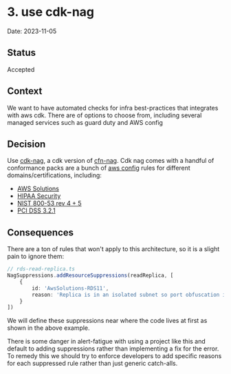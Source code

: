 # 3. use cdk-nag

Date: 2023-11-05

## Status

Accepted

## Context

We want to have automated checks for infra best-practices that integrates with aws cdk. There are of options to choose
from, including several managed services such as guard
duty and AWS config

## Decision

Use [cdk-nag](https://github.com/cdklabs/cdk-nag), a cdk version of [cfn-nag](https://github.com/stelligent/cfn_nag).
Cdk nag comes with a handful of conformance packs are a bunch of [aws config](https://aws.amazon.com/config/) rules for
different domains/certifications, including:

- [AWS Solutions](https://github.com/cdklabs/cdk-nag/blob/main/RULES.md#awssolutions)
- [HIPAA Security](https://github.com/cdklabs/cdk-nag/blob/main/RULES.md#hipaa-security)
- [NIST 800-53 rev 4 + 5](https://github.com/cdklabs/cdk-nag/blob/main/RULES.md#nist-800-53-rev-4)
- [PCI DSS 3.2.1](https://github.com/cdklabs/cdk-nag/blob/main/RULES.md#pci-dss-321)

## Consequences

There are a ton of rules that won't apply to this architecture, so it is a slight pain to ignore them:

```typescript
// rds-read-replica.ts
NagSuppressions.addResourceSuppressions(readReplica, [
    {
        id: 'AwsSolutions-RDS11',
        reason: 'Replica is in an isolated subnet so port obfuscation is not necessary',
    }
])
```

We will define these suppressions near where the code lives at first as shown in the above example.

There is some danger in alert-fatigue with using a project like this and default to adding suppressions rather than
implementing a fix for the error. To remedy this we should try to enforce developers to add specific reasons for each
suppressed rule rather than just generic catch-alls.
